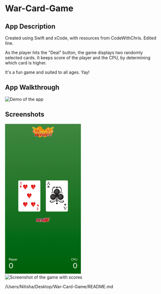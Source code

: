 # War-Card-Game

## App Description
Created using Swift and xCode, with resources from CodeWithChris. 
Edited line.

As the player hits the "Deal" button, the game displays two randomly selected cards. It keeps score of the player and the CPU, by determining which card is higher. 

It's a fun game and suited to all ages. Yay!

## App Walkthrough
<img src= "http://g.recordit.co/DiJ1kPBKYB.gif" width=300 alt="Demo of the app">

## Screenshots
<img src= "Screenshot1.png" width=250 alt="Screenshot of the beginning of the game"> <img src="https://raw.github.com/nitisha-b/War-Card-Game/master/Screenshot2.png" width= 250 alt="Screenshot of the game with scores">

/Users/Nitisha/Desktop/War-Card-Game/README.md
